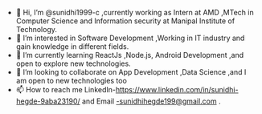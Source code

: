 - 👋 Hi, I’m @sunidhi1999-c ,currently working as Intern at AMD ,MTech in Computer Science and Information security at Manipal Institute of Technology.
- 👀 I’m interested in Software Development ,Working in IT industry and gain knowledge in different fields.
- 🌱 I’m currently learning ReactJs ,Node.js, Android Development ,and open to explore new technologies. 
- 💞️ I’m looking to collaborate on App Development ,Data Science ,and I am open to new technologies too
- 📫 How to reach me LinkedIn-https://www.linkedin.com/in/sunidhi-hegde-9aba23190/  and Email -sunidhihegde199@gmail.com .

<!---
sunidhi1999-c/sunidhi1999-c is a ✨ special ✨ repository because its `README.md` (this file) appears on your GitHub profile.
You can click the Preview link to take a look at your changes.
--->
